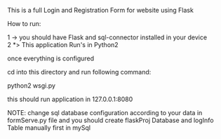 This is a full Login and Registration Form for website using Flask

How to run:

1 -> you should have Flask and sql-connector installed in your device		
2 *> This application Run's in Python2

once everything is configured

cd into this directory and run following command:

python2 wsgi.py

this should run application in 127.0.0.1:8080 


NOTE: change sql database configuration according to your data in formServe.py file
      and you should create flaskProj Database and logInfo Table manually first in mySql	
